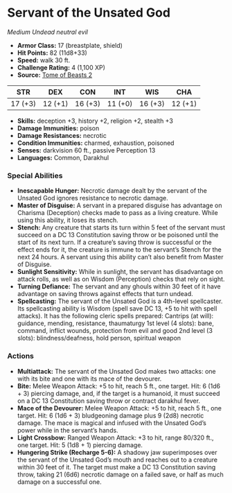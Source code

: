 # Servant of the Unsated God

*Medium* *Undead* *neutral evil*

- **Armor Class:** 17 (breastplate, shield)
- **Hit Points:** 82 (11d8+33)
- **Speed:** walk 30 ft.
- **Challenge Rating:** 4 (1,100 XP)
- **Source:** [Tome of Beasts 2](https://koboldpress.com/kpstore/product/tome-of-beasts-2-for-5th-edition/)

| STR | DEX | CON | INT | WIS | CHA |
| --- | --- | --- | --- | --- | --- |
| 17 (+3) | 12 (+1) | 16 (+3) | 11 (+0) | 16 (+3) | 12 (+1) |

- **Skills:** deception +3, history +2, religion +2, stealth +3
- **Damage Immunities:** poison
- **Damage Resistances:** necrotic
- **Condition Immunities:** charmed, exhaustion, poisoned
- **Senses:** darkvision 60 ft., passive Perception 13
- **Languages:** Common, Darakhul
### Special Abilities
- **Inescapable Hunger:** Necrotic damage dealt by the servant of the Unsated God ignores resistance to necrotic damage.
- **Master of Disguise:** A servant in a prepared disguise has advantage on Charisma (Deception) checks made to pass as a living creature. While using this ability, it loses its stench.
- **Stench:** Any creature that starts its turn within 5 feet of the servant must succeed on a DC 13 Constitution saving throw or be poisoned until the start of its next turn. If a creature’s saving throw is successful or the effect ends for it, the creature is immune to the servant’s Stench for the next 24 hours. A servant using this ability can’t also benefit from Master of Disguise.
- **Sunlight Sensitivity:** While in sunlight, the servant has disadvantage on attack rolls, as well as on Wisdom (Perception) checks that rely on sight.
- **Turning Defiance:** The servant and any ghouls within 30 feet of it have advantage on saving throws against effects that turn undead.
- **Spellcasting:** The servant of the Unsated God is a 4th-level spellcaster. Its spellcasting ability is Wisdom (spell save DC 13, +5 to hit with spell attacks). It has the following cleric spells prepared: Cantrips (at will): guidance, mending, resistance, thaumaturgy 1st level (4 slots): bane, command, inflict wounds, protection from evil and good 2nd level (3 slots): blindness/deafness, hold person, spiritual weapon
### Actions
- **Multiattack:** The servant of the Unsated God makes two attacks: one with its bite and one with its mace of the devourer.
- **Bite:** Melee Weapon Attack: +5 to hit, reach 5 ft., one target. Hit: 6 (1d6 + 3) piercing damage, and, if the target is a humanoid, it must succeed on a DC 13 Constitution saving throw or contract darakhul fever.
- **Mace of the Devourer:** Melee Weapon Attack: +5 to hit, reach 5 ft., one target. Hit: 6 (1d6 + 3) bludgeoning damage plus 9 (2d8) necrotic damage. The mace is magical and infused with the Unsated God’s power while in the servant’s hands.
- **Light Crossbow:** Ranged Weapon Attack: +3 to hit, range 80/320 ft., one target. Hit: 5 (1d8 + 1) piercing damage.
- **Hungering Strike (Recharge 5-6):** A shadowy jaw superimposes over the servant of the Unsated God’s mouth and reaches out to a creature within 30 feet of it. The target must make a DC 13 Constitution saving throw, taking 21 (6d6) necrotic damage on a failed save, or half as much damage on a successful one.
